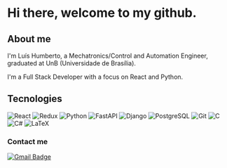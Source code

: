 # Hi there, welcome to my github.

## About me

I'm Luís Humberto, a Mechatronics/Control and Automation Engineer, graduated at UnB (Universidade de Brasília).

I'm a Full Stack Developer with a focus on React and Python.


## Tecnologies

![React](https://img.shields.io/badge/react-%2320232a.svg?style=for-the-badge&logo=react&logoColor=white)
![Redux](https://img.shields.io/badge/Redux-593D88?style=for-the-badge&logo=redux&logoColor=white)
![Python](https://img.shields.io/badge/python-3670A0?style=for-the-badge&logo=python&&logoColor=white)
![FastAPI](https://img.shields.io/badge/FastAPI-005571?style=for-the-badge&logo=fastapi&logoColor=white)
![Django](https://img.shields.io/badge/Django-092E20?style=for-the-badge&logo=django&logoColor=white)
![PostgreSQL](https://img.shields.io/badge/PostgreSQL-316192?style=for-the-badge&logo=postgresql&logoColor=white)
![Git](https://img.shields.io/badge/-Git-E44C30?style=for-the-badge&logo=git&logoColor=white)
![C](https://img.shields.io/badge/-C-3f7abd?style=for-the-badge&logo=c&logoColor=white)
![C#](https://img.shields.io/badge/c%23-%23239120.svg?style=for-the-badge&logo=c-sharp&logoColor=white)
![LaTeX](https://img.shields.io/badge/latex-%23008080.svg?style=for-the-badge&logo=latex&logoColor=white)

<h3>Contact me</h3>

[![Gmail Badge](https://img.shields.io/badge/-betolhcs@protonmail.com-8B89CC?style=flat&logo=protonmail&logoColor=white&link=mailto:betolhcs@protonmail.com)](mailto:betolhcs@protonmail.com)

<!--
**betolhcs/betolhcs** is a ✨ _special_ ✨ repository because its `README.md` (this file) appears on your GitHub profile.

Here are some ideas to get you started:

- 🔭 I’m currently working on ...
- 🌱 I’m currently learning ...
- 👯 I’m looking to collaborate on ...
- 🤔 I’m looking for help with ...
- 💬 Ask me about ...
- 📫 How to reach me: ...
- 😄 Pronouns: ...
- ⚡ Fun fact: ...
-->
